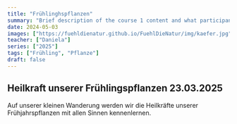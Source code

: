 ```yaml
---
title: "Frühlinghspflanzen"
summary: "Brief description of the course 1 content and what participants can expect to learn."
date: 2024-05-03
images: ["https://fuehldienatur.github.io/FuehlDieNatur/img/kaefer.jpg"]
teacher: ["Daniela"]
series: ["2025"]
tags: ["Frühling", "Pflanze"]
draft: false
---
```

## Heilkraft unserer Frühlingspflanzen 23.03.2025

Auf unserer kleinen Wanderung werden wir die Heilkräfte unserer Frühjahrspflanzen mit allen Sinnen kennenlernen. 
